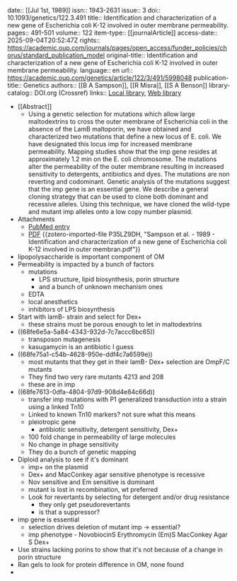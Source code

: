 date:: [[Jul 1st, 1989]]
issn:: 1943-2631
issue:: 3
doi:: 10.1093/genetics/122.3.491
title:: Identification and characterization of a new gene of Escherichia coli K-12 involved in outer membrane permeability.
pages:: 491-501
volume:: 122
item-type:: [[journalArticle]]
access-date:: 2025-09-04T20:52:47Z
rights:: https://academic.oup.com/journals/pages/open_access/funder_policies/chorus/standard_publication_model
original-title:: Identification and characterization of a new gene of Escherichia coli K-12 involved in outer membrane permeability.
language:: en
url:: https://academic.oup.com/genetics/article/122/3/491/5998048
publication-title:: Genetics
authors:: [[B A Sampson]], [[R Misra]], [[S A Benson]]
library-catalog:: DOI.org (Crossref)
links:: [Local library](zotero://select/library/items/P7R83WZA), [Web library](https://www.zotero.org/users/6106196/items/P7R83WZA)

- [[Abstract]]
	- Using a genetic selection for mutations which allow large maltodextrins to cross the outer membrane of Escherichia coli in the absence of the LamB maltoporin, we have obtained and characterized two mutations that define a new locus of E. coli. We have designated this locus imp for increased membrane permeability. Mapping studies show that the imp gene resides at approximately 1.2 min on the E. coli chromosome. The mutations alter the permeability of the outer membrane resulting in increased sensitivity to detergents, antibiotics and dyes. The mutations are non reverting and codominant. Genetic analysis of the mutations suggest that the imp gene is an essential gene. We describe a general cloning strategy that can be used to clone both dominant and recessive alleles. Using this technique, we have cloned the wild-type and mutant imp alleles onto a low copy number plasmid.
- Attachments
	- [PubMed entry](http://www.ncbi.nlm.nih.gov/pubmed/2547691)
	- [PDF](zotero://select/library/items/P35LZ9DH) {{zotero-imported-file P35LZ9DH, "Sampson et al. - 1989 - Identification and characterization of a new gene of Escherichia coli K-12 involved in outer membran.pdf"}}
- lipopolysaccharide is important component of OM
- Permeability is impacted by a bunch of factors
	- mutations
		- LPS structure, lipid biosynthesis, porin structure
		- and a bunch of unknown mechanism ones
	- EDTA
	- local anesthetics
	- inhibitors of LPS biosynthesis
- Start with lamB- strain and select for Dex+
	- these strains must be porous enough to let in maltodextrins
- ((68fe6e5a-5a84-4343-932d-7c7accc6bc65))
	- transposon mutagenesis
	- kasugamycin is an antibiotic I guess
- ((68fe75a1-c54b-4628-950e-ddf4c7a6599e))
	- most mutants that they get in their lamB- Dex+ selection are OmpF/C mutants
	- They find two very rare mutants 4213 and 208
	- these are in imp
- ((68fe7613-0dfa-4804-97d9-908d4e84c66d))
	- transfer imp mutations with P1 generalized transduction into a strain using a linked Tn10
	- Linked to known Tn10 markers? not sure what this means
	- pleiotropic gene
		- antibiotic sensitivity, detergent sensitivity, Dex+
	- 100 fold change in permeability of large molecules
	- No change in phage sensitivity
	- They do a bunch of genetic mapping
- Diploid analysis to see if it's dominant
	- imp+ on the plasmid
	- Dex+ and MacConkey agar sensitive phenotype is recessive
	- Nov sensitive and Em sensitive is dominant
	- mutant is lost in recombination, wt preferred
	- Look for revertants by selecting for detergent and/or drug resistance
		- they only get pseudorevertants
		- is that a suppressor?
- imp gene is essential
	- selection drives deletion of mutant imp -> essential?
	- imp phenotype - NovobiocinS Erythromycin (Em)S MacConkey Agar S Dex+
- Use strains lacking porins to show that it's not because of a change in porin structure
- Ran gels to look for protein difference in OM, none found
-